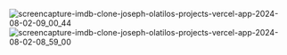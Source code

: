 ![screencapture-imdb-clone-joseph-olatilos-projects-vercel-app-2024-08-02-09_00_44](https://github.com/user-attachments/assets/069ec871-236d-4e28-afec-5fea570fe7dc)
![screencapture-imdb-clone-joseph-olatilos-projects-vercel-app-2024-08-02-08_59_00](https://github.com/user-attachments/assets/f84421da-7b8a-4144-a3d5-b8ea7cdc49e3)
